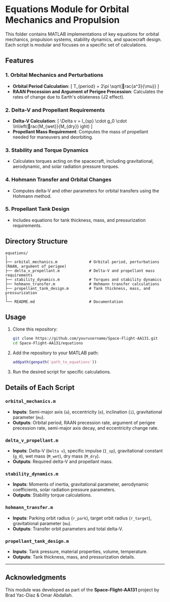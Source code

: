 
# Equations Module for Orbital Mechanics and Propulsion

This folder contains MATLAB implementations of key equations for orbital mechanics, propulsion systems, stability dynamics, and spacecraft design. Each script is modular and focuses on a specific set of calculations.

## Features

### 1. Orbital Mechanics and Perturbations
- **Orbital Period Calculation**:
  \[
  T_{period} = 2\pi \sqrt{rac{a^3}{\mu}}
  \]
- **RAAN Precession and Argument of Perigee Precession**:
  Calculates the rates of change due to Earth's oblateness (J2 effect).

### 2. Delta-V and Propellant Requirements
- **Delta-V Calculation**:
  \[
  \Delta v = I_{sp} \cdot g_0 \cdot \ln\left(rac{M_{wet}}{M_{dry}}ight)
  \]
- **Propellant Mass Requirement**:
  Computes the mass of propellant needed for maneuvers and deorbiting.

### 3. Stability and Torque Dynamics
- Calculates torques acting on the spacecraft, including gravitational, aerodynamic, and solar radiation pressure torques.

### 4. Hohmann Transfer and Orbital Changes
- Computes delta-V and other parameters for orbital transfers using the Hohmann method.

### 5. Propellant Tank Design
- Includes equations for tank thickness, mass, and pressurization requirements.

## Directory Structure

```
equations/
│
├── orbital_mechanics.m              # Orbital period, perturbations (RAAN, argument of perigee)
├── delta_v_propellant.m             # Delta-V and propellant mass requirements
├── stability_dynamics.m             # Torques and stability dynamics
├── hohmann_transfer.m               # Hohmann transfer calculations
├── propellant_tank_design.m         # Tank thickness, mass, and pressurization
│
└── README.md                        # Documentation
```

## Usage

1. Clone this repository:
   ```bash
   git clone https://github.com/yourusername/Space-Flight-AA131.git
   cd Space-Flight-AA131/equations
   ```

2. Add the repository to your MATLAB path:
   ```matlab
   addpath(genpath('path_to_equations'))
   ```

3. Run the desired script for specific calculations.

## Details of Each Script

### `orbital_mechanics.m`
- **Inputs**: Semi-major axis (`a`), eccentricity (`e`), inclination (`i`), gravitational parameter (`mu`).
- **Outputs**: Orbital period, RAAN precession rate, argument of perigee precession rate, semi-major axis decay, and eccentricity change rate.

### `delta_v_propellant.m`
- **Inputs**: Delta-V (`Delta v`), specific impulse (`I_sp`), gravitational constant (`g_0`), wet mass (`M_wet`), dry mass (`M_dry`).
- **Outputs**: Required delta-V and propellant mass.

### `stability_dynamics.m`
- **Inputs**: Moments of inertia, gravitational parameter, aerodynamic coefficients, solar radiation pressure parameters.
- **Outputs**: Stability torque calculations.

### `hohmann_transfer.m`
- **Inputs**: Parking orbit radius (`r_park`), target orbit radius (`r_target`), gravitational parameter (`mu`).
- **Outputs**: Transfer orbit parameters and total delta-V.

### `propellant_tank_design.m`
- **Inputs**: Tank pressure, material properties, volume, temperature.
- **Outputs**: Tank thickness, mass, and pressurization details.

---

## Acknowledgments
This module was developed as part of the **Space-Flight-AA131** project by Brad Yac-Diaz & Omar Abdallah.
